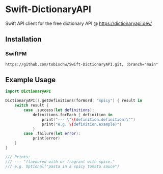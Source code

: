 # Swift-DictionaryAPI
Swift API client for the free dictionary API @ https://dictionaryapi.dev/

## Installation

### SwiftPM

```
https://github.com/tobischw/Swift-DictionaryAPI.git, :branch="main"
```

## Example Usage

```swift
import DictionaryAPI

DictionaryAPI().getDefinitions(forWord: "spicy") { result in
    switch result {
        case .success(let definitions):
            definitions.forEach { definition in
                print("--- \"\(definition.definition)\"")
                print("e.g. \(definition.example)")
            }
        case .failure(let error):
            print(error)
    }
}

/// Prints:
/// --- "flavoured with or fragrant with spice."
/// e.g. Optional("pasta in a spicy tomato sauce")

```
